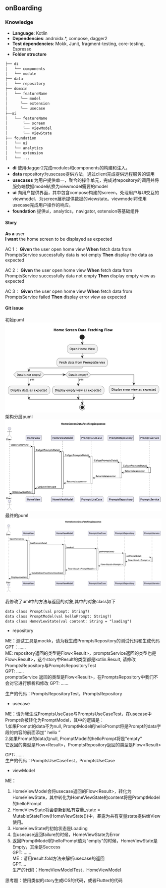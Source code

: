 ## onBoarding

### Knowledge

* **Language**: Kotlin
* **Dependencies**: androidx.*, compose, dagger2 
* **Test dependencies**: Mokk, Junit, fragment-testing, core-testing, Espresso
* **Folder structure**    

```
├── di
│   └── components
│   └── module
├── data
│   └── repository
├── domain
│   └── featureName
│      └── model
│      └── extension
│      └── usecase
├──ui
│   └── featureName
│       └── screen
│       └── viewModel
│       └── viewState
├── foundation
│   └── ui
│   └── analytics
│   └── extension
│   └── ...

```    

* **di**
使用dagger2完成modules和components的构建和注入。
* **data**
repository为usecase提供方法，通过client完成提供远程服务的调用
* **usecases**
为用户提供单一，聚合的操作单元，完成对repository的调用并将服务端数据model转换为viewmodel需要的model
* **ui**
向用户提供界面，其中包含compose构建的screen，处理用户与UI交互的viewmodel，为screen展示提供数据的viewstate。viewmodel将使用usecase完成用户操作的响应。
* **foundation**
提供ui，analytics，navigator, extension等基础组件 


#### Story

**As a** user    
**I want** the home screen to be displayed as expected 

AC 1：
**Given** 
the user open home view
**When** 
fetch data from PromptsService successfully 
data is not empty
**Then**
display the data as expected

AC 2：
**Given** 
the user open home view
**When** 
fetch data from PromptsService successfully 
data not empty
**Then**
display empty view as expected

AC 3：
**Given** 
the user open home view
**When** 
fetch data from PromptsService failed 
**Then**
display error view as expected


#### Git issue
初始puml
![first.png](https://github.com/GPT-Coding/prompt-chain-android/blob/main/gpt_flow_1.png)
架构分层puml
![mid.png](https://github.com/GPT-Coding/prompt-chain-android/blob/main/gpt-flow2.png)
最终的puml
![final.png](https://github.com/GPT-Coding/prompt-chain-android/blob/main/final-flow.png)


我修改了uml中的方法与返回的对象,其中的对象class如下    

```
data class Prompt(val prompt: String?)
data class PromptModel(val helloPrompt: String?)
data class HomeViewState(val content: String = "loading")
```

* repository    

ME：测试工具是mockk，请为我生成PromptsRepository的测试代码和生成代码    
GPT：......    
ME: repository返回的类型是Flow<Result<Prompt>>，promptsService返回的类型也是Flow<Result<Prompt>>，这个story中Result的类型都是kotlin.Result, 请修改PromptsRepository与PromptsRepositoryTest    
GPT: ......    
promptsService 返回的类型是Flow<Result<Prompt>>，在PromptsRepository中我们不会对它进行解析和修改
GPT: ......    

生产的代码：PromptsRepositoryTest，PromptsRepository    

* usecase       

ME：请为我生成PromptsUseCase与PromptsUseCaseTest，在usecase中Prompt会被转化为PromptModel，其中的逻辑是：    
1.如果Prompt的data不为null, PromptModel的helloPrompt将是Prompt的data字段的内容的前面添加“ hello ”     
2.如果Prompt的data为null, PromptModel的helloPrompt将是"empty"    
它返回的类型是Flow<Result<PromptModel>>，PromptsRepository返回的类型是Flow<Result<Prompt>>      

GPT: ......    
生产的代码：PromptsUseCaseTest，PromptsUseCase    

* viewModel    

ME：    
1. HomeViewModel会将usecase返回的Flow<Result<PromptModel>>，转化为HomeViewState，其中转化为HomeViewState的content将是PromptModel的helloPrompt    
2. HomeViewState将会更新到私有变量_state = MutableStateFlow(HomeViewState())中，暴露为共有变量state提供给View使用。    
3. HomeViewState的初始状态是Loading    
4. 当usecase返回failure的时候，HomeViewState为Error    
5. 返回PromptModel的helloPrompt值为"empty"的时候，HomeViewState是Empty，其余是Success     
GPT: ......    
ME：请用result.fold方法来解析usecase的返回    
GPT....    
生产的代码：HomeViewModelTest，HomeViewModel    

思考题：使用类似的story生成iOS的代码，或者Flutter的代码








